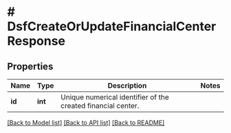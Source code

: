 # # DsfCreateOrUpdateFinancialCenterResponse

## Properties

Name | Type | Description | Notes
------------ | ------------- | ------------- | -------------
**id** | **int** | Unique numerical identifier of the created financial center. | 

[[Back to Model list]](../../README.md#documentation-for-models) [[Back to API list]](../../README.md#documentation-for-api-endpoints) [[Back to README]](../../README.md)


